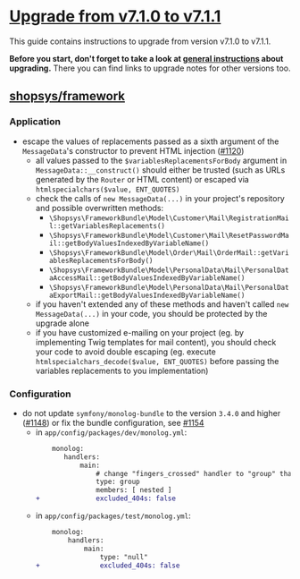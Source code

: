 # [Upgrade from v7.1.0 to v7.1.1](https://github.com/shopsys/shopsys/compare/v7.1.0...v7.1.1)

This guide contains instructions to upgrade from version v7.1.0 to v7.1.1.

**Before you start, don't forget to take a look at [general instructions](/UPGRADE.md) about upgrading.**
There you can find links to upgrade notes for other versions too.

## [shopsys/framework]

### Application
- escape the values of replacements passed as a sixth argument of the `MessageData`'s constructor to prevent HTML injection ([#1120](https://github.com/shopsys/shopsys/pull/1120))
    - all values passed to the `$variablesReplacementsForBody` argument in `MessageData::__construct()` should either be trusted (such as URLs generated by the `Router` or HTML content) or escaped via `htmlspecialchars($value, ENT_QUOTES)`
    - check the calls of `new MessageData(...)` in your project's repository and possible overwritten methods:
        - `\Shopsys\FrameworkBundle\Model\Customer\Mail\RegistrationMail::getVariablesReplacements()`
        - `\Shopsys\FrameworkBundle\Model\Customer\Mail\ResetPasswordMail::getBodyValuesIndexedByVariableName()`
        - `\Shopsys\FrameworkBundle\Model\Order\Mail\OrderMail::getVariablesReplacementsForBody()`
        - `\Shopsys\FrameworkBundle\Model\PersonalData\Mail\PersonalDataAccessMail::getBodyValuesIndexedByVariableName()`
        - `\Shopsys\FrameworkBundle\Model\PersonalData\Mail\PersonalDataExportMail::getBodyValuesIndexedByVariableName()`
    - if you haven't extended any of these methods and haven't called `new MessageData(...)` in your code, you should be protected by the upgrade alone
    - if you have customized e-mailing on your project (eg. by implementing Twig templates for mail content), you should check your code to avoid double escaping (eg. execute `htmlspecialchars_decode($value, ENT_QUOTES)` before passing the variables replacements to you implementation)

### Configuration
- do not update `symfony/monolog-bundle` to the version `3.4.0` and higher ([#1148](https://github.com/shopsys/shopsys/pull/1148)) or fix the bundle configuration, see [#1154](https://github.com/shopsys/shopsys/pull/1154)
    - in `app/config/packages/dev/monolog.yml`:
        ```diff
            monolog:
               handlers:
                   main:
                       # change "fingers_crossed" handler to "group" that works as a passthrough to "nested"
                       type: group
                       members: [ nested ]
        +              excluded_404s: false
        ```
    - in `app/config/packages/test/monolog.yml`:
        ```diff
            monolog:
                handlers:
                    main:
                        type: "null"
        +               excluded_404s: false
        ```

[shopsys/framework]: https://github.com/shopsys/framework
